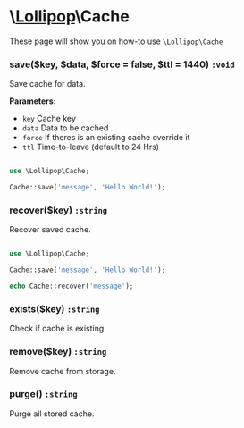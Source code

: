 # \\[Lollipop](https://github.com/jabernardo/lollipop-php)\Cache

These page will show you on how-to use ```\Lollipop\Cache``` 

### save($key, $data, $force = false, $ttl = 1440) ```:void```
Save cache for data.

**Parameters:**

- ```key``` Cache key
- ```data``` Data to be cached
- ```force``` If theres is an existing cache override it
- ```ttl``` Time-to-leave (default to 24 Hrs)

```php

use \Lollipop\Cache;

Cache::save('message', 'Hello World!');


```

### recover($key) ```:string```
Recover saved cache.

```php

use \Lollipop\Cache;

Cache::save('message', 'Hello World!');

echo Cache::recover('message');

```

### exists($key) ```:string```
Check if cache is existing.

### remove($key) ```:string```
Remove cache from storage.

### purge() ```:string```
Purge all stored cache.
